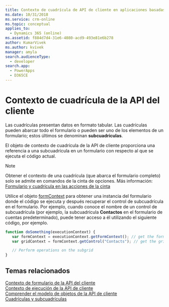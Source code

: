```yaml
---
title: Contexto de cuadrícula de API de cliente en aplicaciones basadas en modelos| MicrosoftDocs
ms.date: 10/31/2018
ms.service: crm-online
ms.topic: conceptual
applies_to:
  - Dynamics 365 (online)
ms.assetid: f884d7d4-31e6-4080-acd9-493e81e6b278
author: KumarVivek
ms.author: kvivek
manager: amyla
search.audienceType:
  - developer
search.app:
  - PowerApps
  - D365CE
---
```

# <a name="client-api-grid-context"></a>Contexto de cuadrícula de la API del cliente

Las cuadrículas presentan datos en formato tabular. Las cuadrículas pueden abarcar todo el formulario o pueden ser uno de los elementos de un formulario; estos últimos se denominan **subcuadrículas**.

El objeto de contexto de cuadrícula de la API de cliente proporciona una referencia a una subcuadrícula en un formulario con respecto al que se ejecuta el código actual. 

> [!NOTE]
> Obtener el contexto de una cuadrícula (que abarca el formulario completo) solo se admite en comandos de la cinta de opciones. Más información: [Formulario y cuadrícula en las acciones de la cinta](/powerapps/developer/model-driven-apps/pass-data-page-parameter-ribbon-actions#form-and-grid-context-in-ribbon-actions)

Utilice el objeto [formContext](clientapi-form-context.md) para obtener una instancia del formulario donde el código se ejecuta y después recuperar el control de subcuadrícula en el formulario. Por ejemplo, cuando conoce el nombre de un control de subcuadrícula (por ejemplo, la subcuadrícula **Contactos** en el formulario de cuentas predeterminado), puede tener acceso a él utilizando el siguiente código, por ejemplo.

```JavaScript
function doSomething(executionContext) {
   var formContext = executionContext.getFormContext(); // get the form Context
   var gridContext = formContext.getControl("Contacts"); // get the grid context

   // Perform operations on the subgrid
}
```

## <a name="related-topics"></a>Temas relacionados

[Contexto de formulario de la API del cliente](clientapi-form-context.md)<br/>
[Contexto de ejecución de la API de cliente](clientapi-execution-context.md)<br/>
[Comprender el modelo de objetos de la API de cliente](understand-clientapi-object-model.md)<br/>
[Cuadrículas y subcuadrículas](reference/grids.md)

